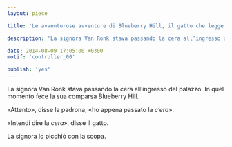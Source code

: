```yaml
---
layout: piece

title: 'Le avventurose avventure di Blueberry Hill, il gatto che legge quello che dici'

description: 'La signora Van Ronk stava passando la cera all’ingresso del palazzo….'

date: 2014-08-09 17:05:00 +0300
motif: 'controller_00'

publish: 'yes'
---
```


La signora Van Ronk stava passando la cera all’ingresso del palazzo. In quel momento fece la sua comparsa Blueberry Hill.

«Attento», disse la padrona, «ho appena passato la *c’era*».

«Intendi dire la *cera*», disse il gatto.

La signora lo picchiò con la scopa.
